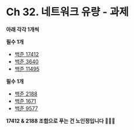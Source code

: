 # Ch 32. 네트워크 유량 - 과제

**아래 각각 1개씩**

**필수 1개**
- [백준 17412](https://www.acmicpc.net/problem/17412)
- [백준 3640](https://www.acmicpc.net/problem/3640)
- [백준 11495](https://www.acmicpc.net/problem/11495)

**필수 1개**

- [백준 2188](https://www.acmicpc.net/problem/2188)
- [백준 1671](https://www.acmicpc.net/problem/1671)
- [백준 9577](https://www.acmicpc.net/problem/9577)

**17412 & 2188 조합으로 푸는 건 노인정입니다 👨🏼‍🦳**
